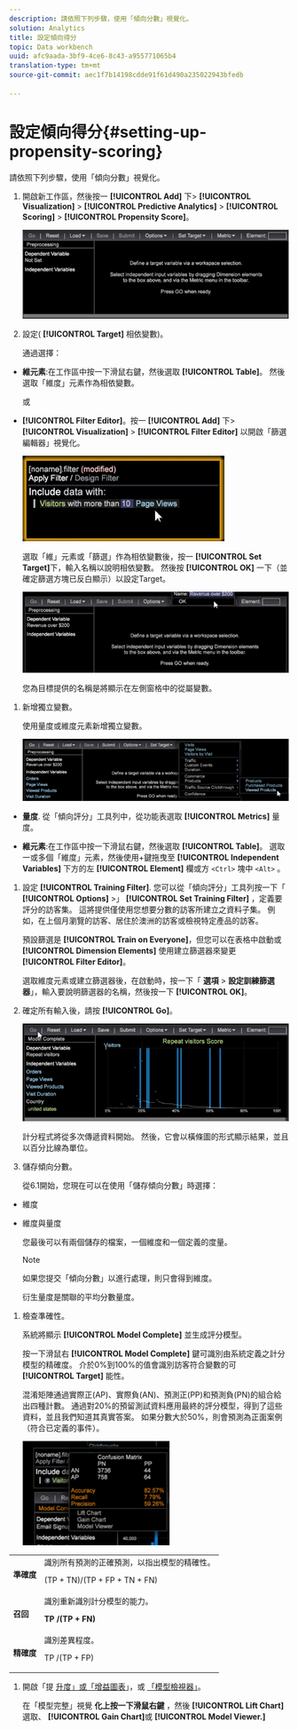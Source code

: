 ```yaml
---
description: 請依照下列步驟，使用「傾向分數」視覺化。
solution: Analytics
title: 設定傾向得分
topic: Data workbench
uuid: afc9aada-3bf9-4ce6-8c43-a955771065b4
translation-type: tm+mt
source-git-commit: aec1f7b14198cdde91f61d490a235022943bfedb

---
```



# 設定傾向得分{#setting-up-propensity-scoring}

請依照下列步驟，使用「傾向分數」視覺化。

1. 開啟新工作區，然後按一 **[!UICONTROL Add]** 下> **[!UICONTROL Visualization]** > **[!UICONTROL Predictive Analytics]** > **[!UICONTROL Scoring]** > **[!UICONTROL Propensity Score]**。

   ![](assets/propensity_visualization.png)

1. 設定( **[!UICONTROL Target]** 相依變數)。

   通過選擇：

* **維元素**:在工作區中按一下滑鼠右鍵，然後選取 **[!UICONTROL Table]**。 然後選取「維度」元素作為相依變數。

   或

* **[!UICONTROL Filter Editor]**。按一 **[!UICONTROL Add]** 下> **[!UICONTROL Visualization]** > **[!UICONTROL Filter Editor]** 以開啟「篩選編輯器」視覺化。

   ![](assets/propensity_visualization_filter_editor.png)

   選取「維」元素或「篩選」作為相依變數後，按一 **[!UICONTROL Set Target]**&#x200B;下，輸入名稱以說明相依變數。 然後按 **[!UICONTROL OK]** 一下（並確定篩選方塊已反白顯示）以設定Target。

   ![](assets/propensity_visualization_setTarget.png)

   您為目標提供的名稱是將顯示在左側窗格中的從屬變數。
1. 新增獨立變數。

   使用量度或維度元素新增獨立變數。

   ![](assets/propensity_visualization_metrics.png)

* **量度**. 從「傾向評分」工具列中，從功能表選取 **[!UICONTROL Metrics]** 量度。

* **維元素**:在工作區中按一下滑鼠右鍵，然後選取 **[!UICONTROL Table]**。 選取一或多個「維度」元素，然後使用+鍵拖曳至 **[!UICONTROL Independent Variables]** 下方的左 **[!UICONTROL Element]** 欄或方 `<Ctrl>` 塊中 `<Alt>` 。

1. 設定 **[!UICONTROL Training Filter]**. 您可以從「傾向評分」工具列按一下「 **[!UICONTROL Options]** >」 **[!UICONTROL Set Training Filter]** ，定義要評分的訪客集。 這將提供僅使用您想要分數的訪客所建立之資料子集。 例如，在上個月瀏覽的訪客、居住於澳洲的訪客或檢視特定產品的訪客。

   預設篩選是 **[!UICONTROL Train on Everyone]**，但您可以在表格中啟動或 **[!UICONTROL Dimension Elements]** 使用建立篩選器來變更 **[!UICONTROL Filter Editor]**。

   選取維度元素或建立篩選器後，在啟動時，按一下「 **選項** > **設定訓練篩選器**」，輸入要說明篩選器的名稱，然後按一下 **[!UICONTROL OK]**。
1. 確定所有輸入後，請按 **[!UICONTROL Go]**。

   ![](assets/propensity_visualization_GO.png)

   計分程式將從多次傳遞資料開始。 然後，它會以橫條圖的形式顯示結果，並且以百分比線為單位。
1. 儲存傾向分數。

   從6.1開始，您現在可以在使用「儲存傾向分數」時選擇：

* 維度
* 維度與量度

   您最後可以有兩個儲存的檔案，一個維度和一個定義的度量。

   >[!NOTE]
   >
   >如果您提交「傾向分數」以進行處理，則只會得到維度。

   衍生量度是關聯的平均分數量度。
1. 檢查準確性。

   系統將顯示 **[!UICONTROL Model Complete]** 並生成評分模型。

   按一下滑鼠右 **[!UICONTROL Model Complete]** 鍵可識別由系統定義之計分模型的精確度。 介於0%到100%的值會識別訪客符合變數的可 **[!UICONTROL Target]** 能性。

   混淆矩陣通過實際正(AP)、實際負(AN)、預測正(PP)和預測負(PN)的組合給出四種計數。 通過對20%的預留測試資料應用最終的評分模型，得到了這些資料，並且我們知道其真實答案。 如果分數大於50%，則會預測為正面案例（符合已定義的事件）。

   ![](assets/propensity_lift_gain_1.png)

<table id="table_154BDD6D294C4ED1B8C15EC33B74B199"> 
 <tbody> 
  <tr> 
   <td colname="col1"><b> 準確度</b> </td> 
   <td colname="col2"> 識別所有預測的正確預測，以指出模型的精確性。 <p>(TP + TN)/(TP + FP + TN + FN) </p> </td> 
  </tr> 
  <tr> 
   <td colname="col1"><b> 召回</b> </td> 
   <td colname="col2"> 識別重新識別計分模型的能力。 <p><b>TP /(TP + FN)</b> </p> </td> 
  </tr> 
  <tr> 
   <td colname="col1"><b> 精確度</b> </td> 
   <td colname="col2">識別差異程度。 <p>TP /(TP + FP) </p> </td> 
  </tr> 
 </tbody> 
</table>

1. 開啟「提 [升度」或「增益圖表](../../../../home/c-get-started/c-analysis-vis/c-visitor-propensity/c-propensity-gain-lift-chart.md#concept-0d049f6baf534f7fb97f271843ba6c4a)」，或 [「模型檢視器」](../../../../home/c-get-started/c-analysis-vis/c-visitor-propensity/c-propensity-model-viewer.md#concept-9f2593a8218140b7bd132a4c74e159f9)。

   在「模型完整」視覺 **化上按一下滑鼠右鍵** ，然後 **[!UICONTROL Lift Chart]**&#x200B;選取、 **[!UICONTROL Gain Chart]**&#x200B;或 **[!UICONTROL Model Viewer.]**
